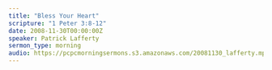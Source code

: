 ```yaml
---
title: "Bless Your Heart"
scripture: "1 Peter 3:8-12"
date: 2008-11-30T00:00:00Z
speaker: Patrick Lafferty
sermon_type: morning
audio: https://pcpcmorningsermons.s3.amazonaws.com/20081130_lafferty.mp3 
---
```



